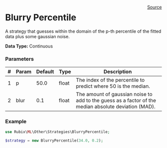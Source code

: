 <p><span style="float:right;"><a href="https://github.com/RubixML/RubixML/blob/master/src/Other/Strategies/BlurryPercentile.php">Source</a></span></p>

# Blurry Percentile
A strategy that guesses within the domain of the p-th percentile of the fitted data plus some gaussian noise.

**Data Type:** Continuous

### Parameters
| # | Param | Default | Type | Description |
|---|---|---|---|---|
| 1 | p | 50.0 | float | The index of the percentile to predict where 50 is the median. |
| 2 | blur | 0.1 | float | The amount of gaussian noise to add to the guess as a factor of the median absolute deviation (MAD). |

### Example
```php
use Rubix\ML\Other\Strategies\BlurryPercentile;

$strategy = new BlurryPercentile(34.0, 0.2);
```
